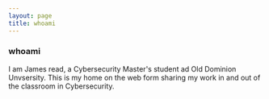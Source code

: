 ```yaml
---
layout: page
title: whoami
---
```


### whoami

I am James read, a Cybersecurity Master's student ad Old Dominion Unvsersity.
This is my home on the web form sharing my work in and out of the classroom in Cybersecurity.
